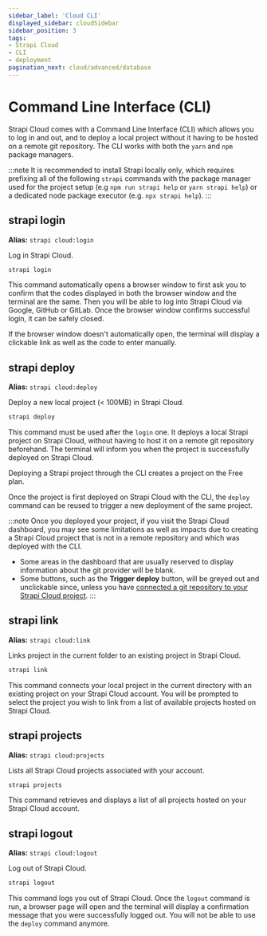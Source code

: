 ```yaml
---
sidebar_label: 'Cloud CLI'
displayed_sidebar: cloudSidebar
sidebar_position: 3
tags:
- Strapi Cloud
- CLI
- deployment
pagination_next: cloud/advanced/database
---
```


# Command Line Interface (CLI) <NewBadge />

Strapi Cloud comes with a Command Line Interface (CLI) which allows you to log in and out, and to deploy a local project without it having to be hosted on a remote git repository. The CLI works with both the `yarn` and `npm` package managers.

:::note
It is recommended to install Strapi locally only, which requires prefixing all of the following `strapi` commands with the package manager used for the project setup (e.g `npm run strapi help` or `yarn strapi help`) or a dedicated node package executor (e.g. `npx strapi help`).
:::

## strapi login

**Alias:** `strapi cloud:login`

Log in Strapi Cloud.

```bash
strapi login
```

This command automatically opens a browser window to first ask you to confirm that the codes displayed in both the browser window and the terminal are the same. Then you will be able to log into Strapi Cloud via Google, GitHub or GitLab. Once the browser window confirms successful login, it can be safely closed.

If the browser window doesn't automatically open, the terminal will display a clickable link as well as the code to enter manually.

## strapi deploy

**Alias:** `strapi cloud:deploy`

Deploy a new local project (< 100MB) in Strapi Cloud.

```bash
strapi deploy
```

This command must be used after the `login` one. It deploys a local Strapi project on Strapi Cloud, without having to host it on a remote git repository beforehand. The terminal will inform you when the project is successfully deployed on Strapi Cloud.

Deploying a Strapi project through the CLI creates a project on the Free plan.

Once the project is first deployed on Strapi Cloud with the CLI, the `deploy` command can be reused to trigger a new deployment of the same project.

:::note
Once you deployed your project, if you visit the Strapi Cloud dashboard, you may see some limitations as well as impacts due to creating a Strapi Cloud project that is not in a remote repository and which was deployed with the CLI.

- Some areas in the dashboard that are usually reserved to display information about the git provider will be blank.
- Some buttons, such as the **Trigger deploy** button, will be greyed out and unclickable since, unless you have [connected a git repository to your Strapi Cloud project](/cloud/getting-started/deployment-cli#automatically-deploying-subsequent-changes).
:::

## strapi link <NewBadge />

**Alias:** `strapi cloud:link`

Links project in the current folder to an existing project in Strapi Cloud.

```bash
strapi link
```

This command connects your local project in the current directory with an existing project on your Strapi Cloud account. You will be prompted to select the project you wish to link from a list of available projects hosted on Strapi Cloud.

## strapi projects <NewBadge />

**Alias:** `strapi cloud:projects`

Lists all Strapi Cloud projects associated with your account.

```bash
strapi projects
```

This command retrieves and displays a list of all projects hosted on your Strapi Cloud account.

## strapi logout

**Alias:** `strapi cloud:logout`

Log out of Strapi Cloud.

```bash
strapi logout
```

This command logs you out of Strapi Cloud. Once the `logout` command is run, a browser page will open and the terminal will display a confirmation message that you were successfully logged out. You will not be able to use the `deploy` command anymore.
